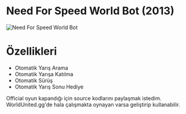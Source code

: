 # Need For Speed World Bot (2013)
![Need For Speed World Bot](http://git.piednight.com/img/nfsworld.png)

# Özellikleri
  - Otomatik Yarış Arama
  - Otomatik Yarışa Katılma
  - Otomatik Sürüş
  - Otomatik Yarış Sonu Hediye 

Official oyun kapandığı için source kodlarını paylaşmak istedim. WorldUnited.gg'de hala çalışmakta oynayan varsa geliştirip kullanabilir.
